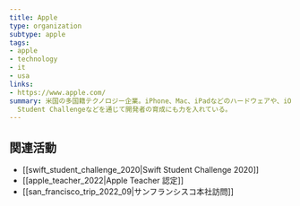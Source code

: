 ```yaml
---
title: Apple
type: organization
subtype: apple
tags:
- apple
- technology
- it
- usa
links:
- https://www.apple.com/
summary: 米国の多国籍テクノロジー企業。iPhone、Mac、iPadなどのハードウェアや、iOS、macOSなどのソフトウェアを開発・販売。WWDCを主催し、Swift
  Student Challengeなどを通じて開発者の育成にも力を入れている。
---
```

## 関連活動
- [[swift_student_challenge_2020|Swift Student Challenge 2020]]
- [[apple_teacher_2022|Apple Teacher 認定]]
- [[san_francisco_trip_2022_09|サンフランシスコ本社訪問]]
